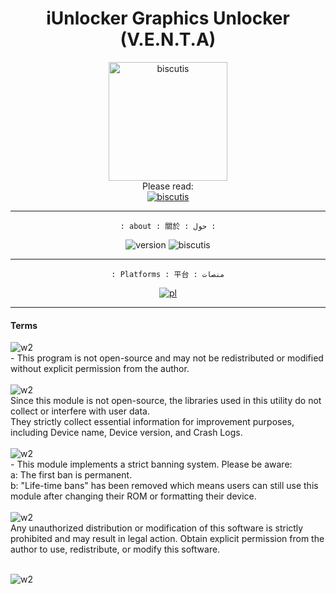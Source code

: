 <!-- Title -->
<p>
  <h1 align="center">iUnlocker Graphics Unlocker (V.E.N.T.A)</h1>
</p>

<!-- https://github.com/i-Taylo/iUnlocker/releases/download/BrctPurple/placeholder.txt -->

<div align="center">
<a href="https://t.me/v9y_7v3" onClick="window.location.href = 'https://new-link.com';">
<img src="https://img.shields.io/badge/DOWNLOAD%20MODULE-e8c3de" alt="biscutis" width="190" />
</a>
</div>

<div align="center">
  <div align="center">Please read:</div>
 <a href="https://github.com/i-Taylo/iUnlocker/main/README.md#terms" onClick="window.location.href = 'https://new-link.com';">
  <img src="https://img.shields.io/badge/Terms-8A2BE2" alt="biscutis" />
 </a>
</div>


-------------------------

<!-- Other elements -->
<p align="center">
  <code>: about : 關於 : حول :</code>
</p>

<div align="center">
  <!-- Version -->
   <img src="https://img.shields.io/badge/App%20Version-v1.0%20Pinkie-pink.svg?longCache=true&style=popout-triangle"
     alt="version" />
 <img src="https://img.shields.io/badge/Server%20version-v0.5%20bcrtl4ea0fe1c9-gold.svg?longCache=true&style=popout-triangle" alt="biscutis" />
 
</div>

***************
<div align="center" >
<p align="center">
  <code>: Platforms : 平台 : منصات</code>
</p>
<a href="https://t.me/v9y_7v3" onClick="window.location.href = 'https://new-link.com';">
  <img src="https://img.shields.io/badge/Telegram-V9y_7V3-blue.svg?longCache=true&style=popout-triangle" alt="pl" />
</a>
</div>


**************
<h4 align="left">Terms</h4>
<!-- 1 -->
<div align="left">
<img src="https://img.shields.io/badge/First-gold" alt="w2" /> <br>
- This program is not open-source and may not be redistributed or modified without explicit permission from the author.
</div>
<br>

<!-- 2 -->
<div align="left">
<img src="https://img.shields.io/badge/📚%20Usage%20Of%20Libraries%20And%20Services%20📚-gold" alt="w2" /> <br>
Since this module is not open-source, the libraries used in this utility do not collect or interfere with user data. <br> They strictly collect essential information for improvement purposes, including Device name, Device version, and Crash Logs.
</div>
<br>

<!-- 3 -->
<div align="left">
 <img src="https://img.shields.io/badge/⛔%20Banning%20System%20⛔-990000" alt="w2" /> <br>
 - This module implements a strict banning system. Please be aware:<br>
     a: The first ban is permanent.<br>
     b: "Life-time bans" has been removed which means users can still use this module after
  changing their ROM or formatting their device.
</div>
<br>

<!-- 4 -->
<div align="left">
 <img src="https://img.shields.io/badge/🚫%20Unauthorized%20Distribution%20🚫-034b54" alt="w2" /> <br>
Any unauthorized distribution or modification of this software is strictly
prohibited and may result in legal action. Obtain explicit permission from the
author to use, redistribute, or modify this software.
</div>
<br>



 <img align="center" src="https://img.shields.io/badge/Thank%20you%20for%20respecting%20these%20terms.-ffffff" alt="w2" /> <br>


